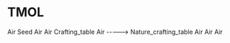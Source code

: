 # TMOL


Air Seed Air
Air Crafting_table Air   ----->    Nature_crafting_table
Air Air Air                    
